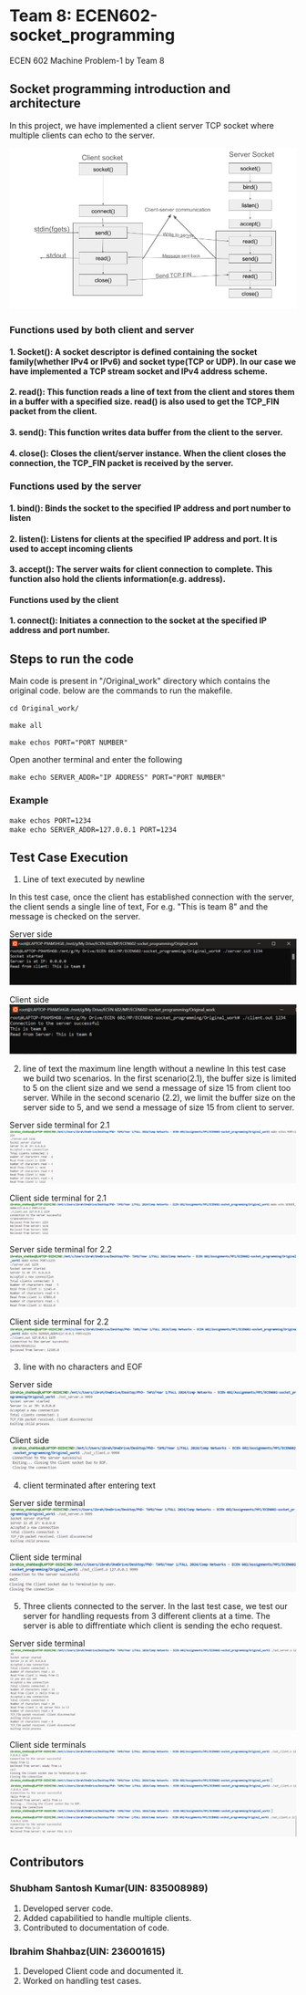 # Team 8: ECEN602-socket_programming
ECEN 602 Machine Problem-1 by Team 8


## Socket programming introduction and architecture


In this project, we have implemented a client server TCP socket where multiple clients can echo to the server.

![architecture](Screenshots/architecture.png)

### Functions used by both client and server
#### 1. Socket(): A socket descriptor is defined containing the socket family(whether IPv4 or IPv6) and socket type(TCP or UDP). In our case we have implemented a TCP stream socket and IPv4 address scheme.

#### 2. read(): This function reads a line of text from the client and stores them in a buffer with a specified size. read() is also used to get the TCP_FIN packet from the client.

#### 3. send(): This function writes data buffer from the client to the server. 

#### 4. close(): Closes the client/server instance. When the client closes the connection, the TCP_FIN packet is received by the server.

### Functions used by the server
#### 1. bind(): Binds the socket to the specified IP address and port number to listen

#### 2. listen(): Listens for clients at the specified IP address and port. It is used to accept incoming clients

#### 3. accept(): The server waits for client connection to complete. This function also hold the clients information(e.g. address).

#### Functions used by the client

#### 1. connect(): Initiates a connection to the socket at the specified IP address and port number.

## Steps to run the code

Main code is present in "/Original_work" directory which contains the original code. below are the commands to run the makefile.
```console
cd Original_work/
```
```
make all
```
```
make echos PORT="PORT NUMBER"
```
Open another terminal and enter the following
```
make echo SERVER_ADDR="IP ADDRESS" PORT="PORT NUMBER" 
```

### Example 
```console
make echos PORT=1234
make echo SERVER_ADDR=127.0.0.1 PORT=1234
```

## Test Case Execution

1. Line of text executed by newline
 
In this test case, once the client has established connection with the server, the client sends a single line of text, For e.g. "This is team 8" and the message is checked on the server.
 
Server side
![Test Case 1 server screenshot](Screenshots/TS1_server.png)
 
Client side
![Test Case 1 server screenshot](Screenshots/TS1_client.png)
 
2. line of text the maximum line length without a newline
In this test case we build two scenarios. In the first scenario(2.1), the buffer size is limited to 5 on the client size and we send a message of size 15 from client too server. While in the second scenario (2.2), we limit the buffer size on the server side to 5, and we send a message of size 15 from client to server.
 
Server side terminal for 2.1
![Test Case 2.1 Server screenshot](Screenshots/TS2_1_server.png)
 
Client side terminal for 2.1
![Test Case 2.1 Client screenshot](Screenshots/TS2_1_client.png)
 
Server side terminal for 2.2
![Test Case 2.2 Server screenshot](Screenshots/TS2_2_server.png)
 
Client side terminal for 2.2
![Test Case 2.2 Client screenshot](Screenshots/TS2_2_client.png)
 
3. line with no characters and EOF
 
Server side
![Test Case 3 Server screenshot](Screenshots/TS3_server.png)
 
Client side
![Test Case 3 client screenshot](Screenshots/TS3_client.png)
 
4. client terminated after entering text
 
Server side terminal
![Test Case 4 server screenshot](Screenshots/TS4_server.png)
 
Client side terminal
![Test Case 4 client screenshot](Screenshots/TS4_client.png)
 
5. Three clients connected to the server.
In the last test case, we test our server for handling requests from 3 different clients at a time. The server is able to diffrentiate which client is sending the echo request.
 
Server side terminal
![Test Case 5 server screenshot](Screenshots/TS5_server.png)
 
Client side terminals
![Test Case 5 client#1 screenshot](Screenshots/TS5_client1.png)
![Test Case 5 client#2 screenshot](Screenshots/TS5_client2.png)
![Test Case 5 client#3 screenshot](Screenshots/TS5_client3.png)

## Contributors

### Shubham Santosh Kumar(UIN: 835008989)
1. Developed server code.
2. Added capabilitied to handle multiple clients.
3. Contributed to documentation of code.

### Ibrahim Shahbaz(UIN: 236001615)
1. Developed Client code and documented it.
2. Worked on handling test cases.